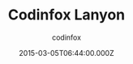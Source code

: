 ---
title: Codinfox Lanyon
github: https://github.com/codinfox/codinfox-lanyon
demo: https://codinfox.github.io/
author: codinfox
ssg:
  - Jekyll
cms:
  - Markdown
date: 2015-03-05T06:44:00.000Z
description: Another jekyll templated based on lanyon
draft: true
publish_date: '2015-03-05T06:44:00Z'
update_date: '2016-06-08T16:32:04Z'
github_star: 394
github_fork: 249
---